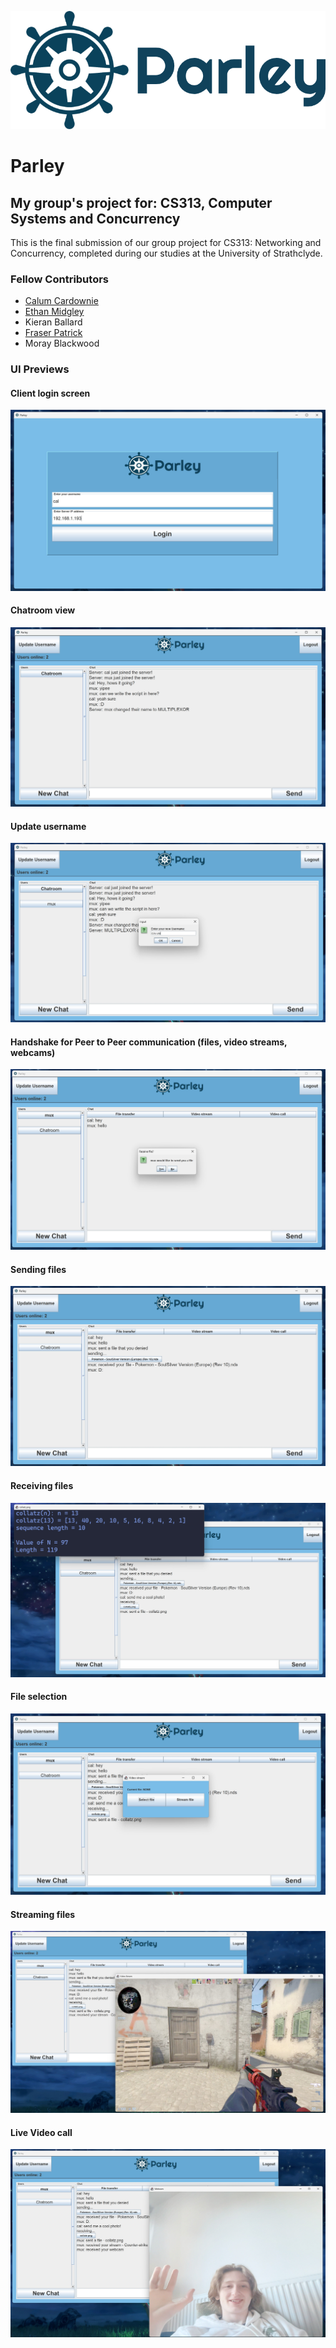 ![Parley banner](./assets/images/banner.png)

# Parley

## My group's project for: CS313, Computer Systems and Concurrency

This is the final submission of our group project for CS313: Networking and Concurrency, completed during our studies at the University of Strathclyde.

### Fellow Contributors

- [Calum Cardownie](https://github.com/calumvc)
- [Ethan Midgley](https://github.com/ethanmidgley)
- Kieran Ballard
- [Fraser Patrick](https://github.com/fraserpatrick)
- Moray Blackwood

### UI Previews

#### Client login screen

![login](./assets/demo/1-login.jpg)

#### Chatroom view

![chatroom](./assets/demo/2-chatroom.jpg)

#### Update username

![updateusername](./assets/demo/9-updateusername.jpg)

#### Handshake for Peer to Peer communication (files, video streams, webcams)

![handshake](./assets/demo/3-handshake.jpg)

#### Sending files

![sentfile](./assets/demo/4-sentfile.jpg)

#### Receiving files

![gotfile](./assets/demo/5-gotfile.jpg)

#### File selection

![pickfile](./assets/demo/6-pickfile.jpg)

#### Streaming files

![streamfile](./assets/demo/7-streamfile.jpg)

#### Live Video call

![videocall](./assets/demo/8-videocall.jpg)
